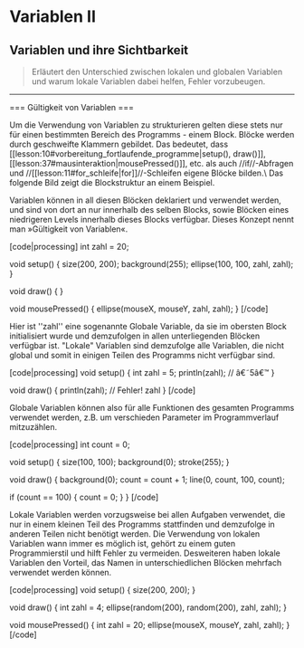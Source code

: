 # Variablen II
## Variablen und ihre Sichtbarkeit

> Erläutert den Unterschied zwischen lokalen und globalen Variablen und warum lokale Variablen dabei helfen, Fehler vorzubeugen.

---

=== Gültigkeit von Variablen ===

Um die Verwendung von Variablen zu strukturieren gelten diese stets nur für einen bestimmten Bereich des Programms - einem Block. Blöcke werden durch geschweifte Klammern gebildet. Das bedeutet, dass [[lesson:10#vorbereitung_fortlaufende_programme|setup(), draw()]], [[lesson:37#mausinteraktion|mousePressed()]], etc. als auch //if//-Abfragen und //[[lesson:11#for_schleife|for]]//-Schleifen eigene Blöcke bilden.\\ 
Das folgende Bild zeigt die Blockstruktur an einem Beispiel.

Variablen können in all diesen Blöcken deklariert und verwendet werden, und sind von dort an nur innerhalb des selben Blocks, sowie Blöcken eines niedrigeren Levels innerhalb dieses Blocks verfügbar. Dieses Konzept nennt man »Gültigkeit von Variablen«.

[code|processing]
int zahl = 20;

void setup() {
  size(200, 200);
  background(255);
  ellipse(100, 100, zahl, zahl);
}

void draw() {
}

void mousePressed() {
  ellipse(mouseX, mouseY, zahl, zahl);
}
[/code]

Hier ist ''zahl'' eine sogenannte Globale Variable, da sie im obersten Block initialisiert wurde und demzufolgen in allen unterliegenden Blöcken verfügbar ist. "Lokale" Variablen sind demzufolge alle Variablen, die nicht global und somit in einigen Teilen des Programms nicht verfügbar sind.

[code|processing]
void setup() {
  int zahl = 5;
  println(zahl); // â€˜5â€™
}

void draw() {
  println(zahl); // Fehler! zahl 
}
[/code]

Globale Variablen können also für alle Funktionen des gesamten Programms verwendet werden, z.B. um verschieden Parameter im Programmverlauf mitzuzählen.

[code|processing]
int count = 0;

void setup() {
  size(100, 100);
  background(0);
  stroke(255);
}

void draw() {
  background(0);
  count = count + 1;
  line(0, count, 100, count); 

  if (count == 100) {
    count = 0;
  }
}
[/code]

Lokale Variablen werden vorzugsweise bei allen Aufgaben verwendet, die nur in einem kleinen Teil des Programms stattfinden und demzufolge in anderen Teilen nicht benötigt werden. Die Verwendung von lokalen Variablen wann immer es möglich ist, gehört zu einem guten Programmierstil und hilft Fehler zu vermeiden. Desweiteren haben lokale Variablen den Vorteil, das Namen in unterschiedlichen Blöcken mehrfach verwendet werden können.

[code|processing]
void setup() {
  size(200, 200);
}

void draw() {
  int zahl = 4;
  ellipse(random(200), random(200), zahl, zahl);
}

void mousePressed() {
  int zahl = 20;
  ellipse(mouseX, mouseY, zahl, zahl);
}
[/code]